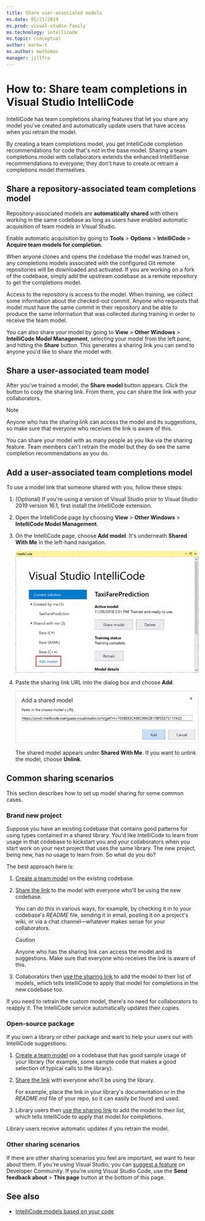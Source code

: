 ```yaml
---
title: Share user-associated models
ms.date: 05/21/2019
ms.prod: visual-studio-family
ms.technology: intellicode
ms.topic: conceptual
author: markw-t
ms.author: mwthomas
manager: jillfra
---
```

# How to: Share team completions in Visual Studio IntelliCode

IntelliCode has team completions sharing features that let you share any model you've created and automatically update users that have access when you retrain the model.

By creating a team completions model, you get IntelliCode completion recommendations for code that's not in the base model. Sharing a team completions model with collaborators extends the enhanced IntelliSense recommendations to everyone; they don't have to create or retrain a completions model themselves.

## Share a repository-associated team completions model

Repository-associated models are **automatically shared** with others working in the same codebase as long as users have enabled automatic acquisition of team models in Visual Studio. 

Enable automatic acquisition by going to **Tools** > **Options** > **IntelliCode** > **Acquire team models for completion**.

When anyone clones and opens the codebase the model was trained on, any completions models associated with the configured Git remote repositories will be downloaded and activated. If you are working on a fork of the codebase, simply add the upstream codebase as a remote repository to get the completions model.

Access to the repository is access to the model. When training, we collect some information about the checked-out commit. Anyone who requests that model must have the same commit in their repository and be able to produce the same information that was collected during training in order to receive the team model.

You can also share your model by going to **View** > **Other Windows** > **IntelliCode Model Management**, selecting your model from the left pane, and hitting the **Share** button. This generates a sharing link you can send to anyone you'd like to share the model with.

## Share a user-associated team model

After you've trained a model, the **Share model** button appears. Click the button to copy the sharing link. From there, you can share the link with your collaborators.

 > [!NOTE]
 > Anyone who has the sharing link can access the model and its suggestions, so make sure that everyone who receives the link is aware of this.

You can share your model with as many people as you like via the sharing feature. Team members can't retrain the model but they do see the same completion recommendations as you do.

## Add a user-associated team completions model

To use a model link that someone shared with you, follow these steps:

1. (Optional) If you're using a version of Visual Studio prior to Visual Studio 2019 version 16.1, first install the IntelliCode extension.

1. Open the IntelliCode page by choosing **View** > **Other Windows** > **IntelliCode Model Management**.

1. On the IntelliCode page, choose **Add model**. It's underneath **Shared With Me** in the left-hand navigation.

   ![Add model for IntelliCode in Visual Studio](media/add-model.png)

1. Paste the sharing link URL into the dialog box and choose **Add**.

   ![Add shared model in IntelliCode](media/add-shared-model.png)

   The shared model appears under **Shared With Me**. If you want to unlink the model, choose **Unlink**.

## Common sharing scenarios

This section describes how to set up model sharing for some common cases.

### Brand new project

Suppose you have an existing codebase that contains good patterns for using types contained in a shared library. You'd like IntelliCode to learn from usage in that codebase to kickstart you and your collaborators when you start work on your next project that uses the same library. The new project, being new, has no usage to learn from. So what do you do?

The best approach here is:

1. [Create a team model](custom-models.md#user-associated-team-models) on the existing codebase.

2. [Share the link](custom-models.md#user-associated-team-models) to the model with everyone who'll be using the new codebase.

   You can do this in various ways, for example, by checking it in to your codebase's *README* file, sending it in email, posting it on a project's wiki, or via a chat channel&mdash;whatever makes sense for your collaborators.

   > [!CAUTION]
   > Anyone who has the sharing link can access the model and its suggestions. Make sure that everyone who receives the link is aware of this.

3. Collaborators then [use the sharing link](#add-a-user-associated-team-completions-model) to add the model to their list of models, which tells IntelliCode to apply that model for completions in the new codebase too.

If you need to retrain the custom model, there's no need for collaborators to reapply it. The IntelliCode service automatically updates their copies.

### Open-source package

If you own a library or other package and want to help your users out with IntelliCode suggestions:

1. [Create a team model](custom-models.md#user-associated-team-models) on a codebase that has good sample usage of your library (for example, some sample code that makes a good selection of typical calls to the library).

2. [Share the link](custom-models.md#user-associated-team-models) with everyone who'll be using the library.

   For example, place the link in your library's documentation or in the *README.md* file of your repo, so it can easily be found and used.

3. Library users then [use the sharing link](#add-a-user-associated-team-completions-model) to add the model to their list, which tells IntelliCode to apply that model for completions.

Library users receive automatic updates if you retrain the model.

### Other sharing scenarios

If there are other sharing scenarios you feel are important, we want to hear about them. If you're using Visual Studio, you can [suggest a feature](/visualstudio/ide/suggest-a-feature) on Developer Community. If you're using Visual Studio Code, use the **Send feedback about** > **This page** button at the bottom of this page.

## See also

- [IntelliCode models based on your code](custom-models.md)
